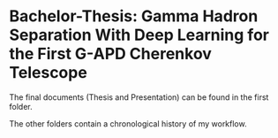 # Bachelor-Thesis: Gamma Hadron Separation With Deep Learning for the First G-APD Cherenkov Telescope

The final documents (Thesis and Presentation) can be found in the first folder. 

The other folders contain a chronological history of my workflow.

